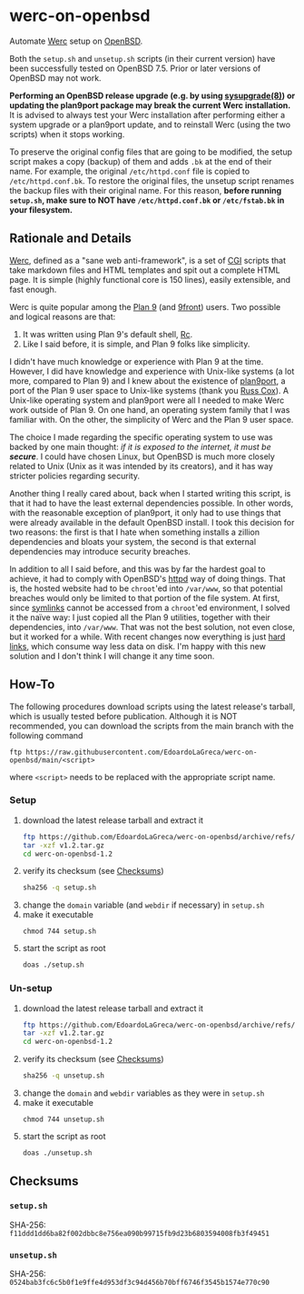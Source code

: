 # werc-on-openbsd

Automate [Werc](http://werc.cat-v.org/) setup on [OpenBSD](https://www.openbsd.org/).

Both the `setup.sh` and `unsetup.sh` scripts (in their current version) have been successfully tested on OpenBSD 7.5. Prior or later versions of OpenBSD may not work.

**Performing an OpenBSD release upgrade (e.g. by using [sysupgrade(8)](https://man.openbsd.org/sysupgrade.8)) or updating the plan9port package may break the current Werc installation.** It is advised to always test your Werc installation after performing either a system upgrade or a plan9port update, and to reinstall Werc (using the two scripts) when it stops working.

To preserve the original config files that are going to be modified, the setup script makes a copy (backup) of them and adds `.bk` at the end of their name. For example, the original `/etc/httpd.conf` file is copied to `/etc/httpd.conf.bk`. To restore the original files, the unsetup script renames the backup files with their original name. For this reason, **before running `setup.sh`, make sure to NOT have `/etc/httpd.conf.bk` or `/etc/fstab.bk` in your filesystem.**

## Rationale and Details

[Werc](http://werc.cat-v.org/), defined as a "sane web anti-framework", is a set of [CGI](https://en.wikipedia.org/wiki/Common_Gateway_Interface) scripts that take markdown files and HTML templates and spit out a complete HTML page. It is simple (highly functional core is 150 lines), easily extensible, and fast enough.

Werc is quite popular among the [Plan 9](https://en.wikipedia.org/wiki/Plan_9_from_Bell_Labs) (and [9front](https://9front.org/)) users. Two possible and logical reasons are that:

1. It was written using Plan 9's default shell, [Rc](https://p9f.org/sys/doc/rc.html).
2. Like I said before, it is simple, and Plan 9 folks like simplicity.

I didn't have much knowledge or experience with Plan 9 at the time. However, I did have knowledge and experience with Unix-like systems (a lot more, compared to Plan 9) and I knew about the existence of [plan9port](https://9fans.github.io/plan9port/), a port of the Plan 9 user space to Unix-like systems (thank you [Russ Cox](https://swtch.com/~rsc/)). A Unix-like operating system and plan9port were all I needed to make Werc work outside of Plan 9. On one hand, an operating system family that I was familiar with. On the other, the simplicity of Werc and the Plan 9 user space.

The choice I made regarding the specific operating system to use was backed by one main thought: *if it is exposed to the internet, it must be **secure***. I could have chosen Linux, but OpenBSD is much more closely related to Unix (Unix as it was intended by its creators), and it has way stricter policies regarding security.

Another thing I really cared about, back when I started writing this script, is that it had to have the least external dependencies possible. In other words, with the reasonable exception of plan9port, it only had to use things that were already available in the default OpenBSD install. I took this decision for two reasons: the first is that I hate when something installs a zillion dependencies and bloats your system, the second is that external dependencies may introduce security breaches.

In addition to all I said before, and this was by far the hardest goal to achieve, it had to comply with OpenBSD's [httpd](https://man.openbsd.org/httpd) way of doing things. That is, the hosted website had to be `chroot`'ed into `/var/www`, so that potential breaches would only be limited to that portion of the file system. At first, since [symlinks](https://en.wikipedia.org/wiki/Symbolic_link) cannot be accessed from a `chroot`'ed environment, I solved it the naïve way: I just copied all the Plan 9 utilities, together with their dependencies, into `/var/www`. That was not the best solution, not even close, but it worked for a while. With recent changes now everything is just [hard links](https://en.wikipedia.org/wiki/Hard_link), which consume way less data on disk. I'm happy with this new solution and I don't think I will change it any time soon.

## How-To

The following procedures download scripts using the latest release's tarball, which is usually tested before publication. Although it is NOT recommended, you can download the scripts from the main branch with the following command

```
ftp https://raw.githubusercontent.com/EdoardoLaGreca/werc-on-openbsd/main/<script>
```

where `<script>` needs to be replaced with the appropriate script name.

### Setup

1. download the latest release tarball and extract it
    ```sh
    ftp https://github.com/EdoardoLaGreca/werc-on-openbsd/archive/refs/tags/v1.2.tar.gz
    tar -xzf v1.2.tar.gz
    cd werc-on-openbsd-1.2
    ```
2. verify its checksum (see [Checksums](#checksums))
    ```sh
    sha256 -q setup.sh
    ```
3. change the `domain` variable (and `webdir` if necessary) in `setup.sh`
4. make it executable
    ```
    chmod 744 setup.sh
    ```
5. start the script as root
    ```sh
    doas ./setup.sh
    ```

### Un-setup

1. download the latest release tarball and extract it
    ```sh
    ftp https://github.com/EdoardoLaGreca/werc-on-openbsd/archive/refs/tags/v1.2.tar.gz
    tar -xzf v1.2.tar.gz
    cd werc-on-openbsd-1.2
    ```
2. verify its checksum (see [Checksums](#checksums))
    ```sh
    sha256 -q unsetup.sh
    ```
3. change the `domain` and `webdir` variables as they were in `setup.sh`
4. make it executable
    ```
    chmod 744 unsetup.sh
    ```
5. start the script as root
    ```sh
    doas ./unsetup.sh
    ```

## Checksums

### `setup.sh`

SHA-256: `f11ddd1dd6ba82f002dbbc8e756ea090b99715fb9d23b6803594008fb3f49451`

### `unsetup.sh`

SHA-256: `0524bab3fc6c5b0f1e9ffe4d953df3c94d456b70bff6746f3545b1574e770c90`
